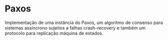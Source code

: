 # Paxos
Implementação de uma instância do Paxos, um algoritmo de consenso para sistemas assíncrono sujeitos a falhas crash-recovery e também um protocolo para replicação máquina de estados.

